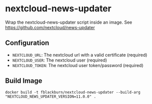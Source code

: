 # nextcloud-news-updater

Wrap the nextcloud-news-updater script inside an image.
See https://github.com/nextcloud/news-updater


## Configuration

* `NEXTCLOUD_URL`: The nextcloud url with a valid certificate (required)
* `NEXTCLOUD_USER`: The nextcloud user (required)
* `NEXTCLOUD_TOKEN`: The nextcloud user token/password (required)


## Build Image

`docker build -t fblackburn/nextcloud-news-updater --build-arg "NEXTCLOUD_NEWS_UPDATER_VERSION=11.0.0" .`
